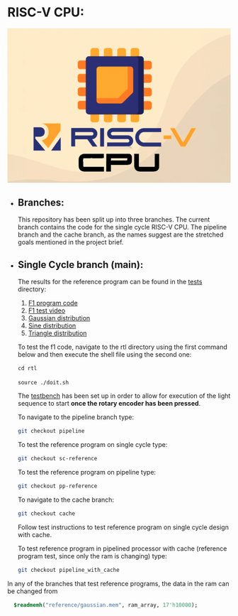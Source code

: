 **RISC-V CPU:**
==============================

![RISC-V CPU](riscv_cpu_logo.png)

- ## Branches:
  This repository has been split up into three branches. The current branch contains the code for the single cycle RISC-V CPU. The pipeline branch and the cache branch, as the names suggest are the stretched goals mentioned in the project brief.

- ## Single Cycle branch (main):
  The results for the reference program can be found in the [tests](tests/) directory:
  1. [F1 program code](tests/f1.s)
  2. [F1 test video](tests/sc-f1.mp4)
  3. [Gaussian distribution](tests/sc-gaussian.mp4)
  4. [Sine distribution](tests/sc-sine.mp4)
  5. [Triangle distribution](tests/sc-triangle.mp4)
    
    To test the f1 code, navigate to the rtl directory using the first command below and then execute the shell file using the second one:
     ```shell
     cd rtl

     source ./doit.sh
     ```
     The [testbench](rtl/riscv_tb.cpp) has been set up in order to allow for execution of the light sequence to start **once the rotary encoder has been pressed**.

  To navigate to the pipeline branch type:
  ```bash
  git checkout pipeline
  ```

  To test the reference program on single cycle type:
  ```bash
  git checkout sc-reference
  ```

  To test the reference program on pipeline type:
  ```bash
  git checkout pp-reference
  ```

  To navigate to the cache branch:
  ```bash
  git checkout cache
  ```
  Follow test instructions to test reference program on single cycle design with cache.
  
  To test reference program in pipelined processor with cache (reference program test, since only the ram is changing) type:
  ```bash
  git checkout pipeline_with_cache
  ```

In any of the branches that test reference programs, the data in the ram can be changed from

```systemverilog
  $readmemh("reference/gaussian.mem", ram_array, 17'h10000);
```



